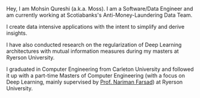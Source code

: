 Hey, I am Mohsin Qureshi (a.k.a. Moss). I am a Software/Data Engineer and am currently working at Scotiabanks's Anti-Money-Laundering Data Team.

I create data intensive applications with the intent to simplify and derive insights.

I have also conducted research on the regularization of Deep Learning architectures with mutual information measures during my masters at Ryerson University.

I graduated in Computer Engineering from Carleton University and followed it up with a part-time Masters of Computer Engineering (with a focus on Deep Learning, mainly supervised by <a href="http://narimanfarsad.com/">Prof. Nariman Farsad</a>) at Ryerson University.
